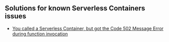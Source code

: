 ## Solutions for known Serverless Containers issues

* [You called a Serverless Container, but got the Code 502 Message Error during function invocation](serverless-container-invoking-error-502.md)
